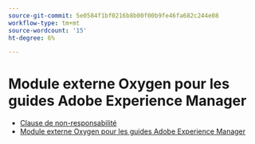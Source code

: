 ```yaml
---
source-git-commit: 5e0584f1bf0216b8b00f00b9fe46fa682c244e08
workflow-type: tm+mt
source-wordcount: '15'
ht-degree: 6%

---
```

# Module externe Oxygen pour les guides Adobe Experience Manager

- [Clause de non-responsabilité](rebranding-disclaimer.md)
- [Module externe Oxygen pour les guides Adobe Experience Manager](use-aem-connector.md)

